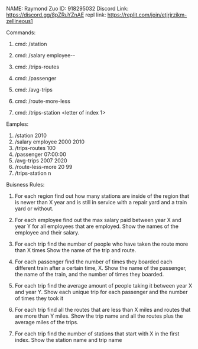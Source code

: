 NAME: Raymond Zuo
ID: 918295032
Discord Link: https://discord.gg/8pZRuYZnAE
repl link: https://replit.com/join/etjrjrzikm-zellineous1

Commands:
1. cmd: /station <X year>
   
2. cmd: /salary employee-<X year>-<Y year>

3. cmd:  /trips-routes <X time>

4. cmd: /passenger <time X>

5. cmd: /avg-trips <year x> <year y>

6. cmd: /route-more-less <X miles> <Y miles>

7. cmd: /trips-station <letter of index 1>   

Eamples:
  1. /station 2010
  2. /salary employee 2000 2010
  3. /trips-routes 100
  4. /passenger 07:00:00
  5. /avg-trips 2007 2020
  6. /route-less-more 20 99
  7. /trips-station n




Buisness Rules:
1. For each region find out how many stations are inside of the region that is newer than X year and is still in service with a repair yard and a train yard or without.


2.  For each employee find out the max salary paid between year X and year Y for all employees that are employed. Show the names of the employee and their salary.


3.  For each trip find the number of people who have taken the route more than X times Show the name of the trip and route.


4.  For each passenger find the number of times they boarded each different train after a certain time, X. Show the name of the passenger, the name of the train, and the number of times they boarded.


5.  For each trip find the average amount of people taking it between year X and year Y. Show each unique trip for each passenger and the number of times they took it


6.  For each trip find all the routes that are less than X miles and routes that are more than Y miles. Show the trip name and all the routes plus the average miles of the trips.


7.  For each trip find the number of stations that start with X in the first index. Show the station name and trip name

